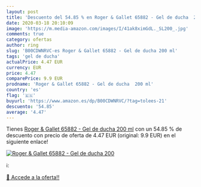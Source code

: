 ```yaml
---
layout: post
title: 'Descuento del 54.85 % en Roger & Gallet 65882 - Gel de ducha  200'
date: 2020-03-18 20:10:09
image: 'https://m.media-amazon.com/images/I/41ak8ximGdL._SL200_.jpg'
comments: true
category: ofertas
author: ring
slug: 'B00CDWNRVC-es Roger & Gallet 65882 - Gel de ducha 200 ml'
tags: 'gel de ducha'
actualPrice: 4.47 EUR
currency: EUR
price: 4.47
comparePrice: 9.9 EUR
prodname: 'Roger & Gallet 65882 - Gel de ducha  200 ml'
country: 'es'
flag: '🇪🇸'
buyurl: 'https://www.amazon.es/dp/B00CDWNRVC/?tag=tolees-21'
descuento: '54.85'
average: '4.47'
---
```


Tienes [Roger & Gallet 65882 - Gel de ducha  200 ml](https://www.amazon.es/dp/B00CDWNRVC/?tag=tolees-21) con un 54.85 % de descuento con precio de oferta de 4.47 EUR (original: 9.9 EUR) en el siguiente enlace!

[![Roger & Gallet 65882 - Gel de ducha  200](https://m.media-amazon.com/images/I/41ak8ximGdL._SL200_.jpg)](https://www.amazon.es/dp/B00CDWNRVC/?tag=tolees-21)

ℹ️:


[🛒 Accede a la oferta!!](https://www.amazon.es/dp/B00CDWNRVC/?tag=tolees-21)
